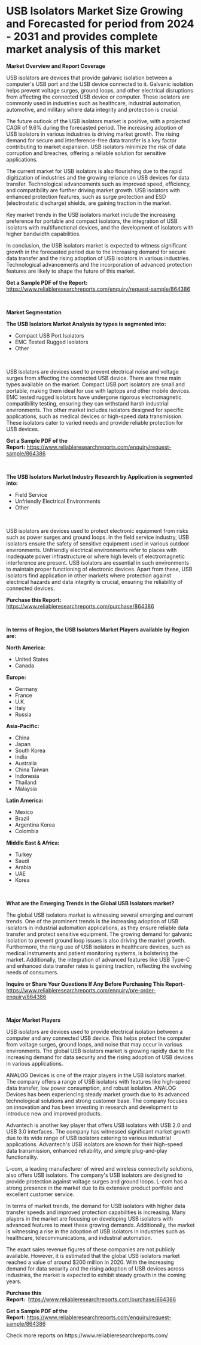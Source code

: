 <p><h1>USB Isolators Market Size Growing and Forecasted for period from 2024 - 2031 and provides complete market analysis of this market</h1></p><p><strong>Market Overview and Report Coverage</strong></p>
<p><p>USB isolators are devices that provide galvanic isolation between a computer's USB port and the USB device connected to it. Galvanic isolation helps prevent voltage surges, ground loops, and other electrical disruptions from affecting the connected USB device or computer. These isolators are commonly used in industries such as healthcare, industrial automation, automotive, and military where data integrity and protection is crucial.</p><p>The future outlook of the USB isolators market is positive, with a projected CAGR of 9.6% during the forecasted period. The increasing adoption of USB isolators in various industries is driving market growth. The rising demand for secure and interference-free data transfer is a key factor contributing to market expansion. USB isolators minimize the risk of data corruption and breaches, offering a reliable solution for sensitive applications.</p><p>The current market for USB isolators is also flourishing due to the rapid digitization of industries and the growing reliance on USB devices for data transfer. Technological advancements such as improved speed, efficiency, and compatibility are further driving market growth. USB isolators with enhanced protection features, such as surge protection and ESD (electrostatic discharge) shields, are gaining traction in the market.</p><p>Key market trends in the USB isolators market include the increasing preference for portable and compact isolators, the integration of USB isolators with multifunctional devices, and the development of isolators with higher bandwidth capabilities.</p><p>In conclusion, the USB isolators market is expected to witness significant growth in the forecasted period due to the increasing demand for secure data transfer and the rising adoption of USB isolators in various industries. Technological advancements and the incorporation of advanced protection features are likely to shape the future of this market.</p></p>
<p><strong>Get a Sample PDF of the Report:</strong> <a href="https://www.reliableresearchreports.com/enquiry/request-sample/864386">https://www.reliableresearchreports.com/enquiry/request-sample/864386</a></p>
<p>&nbsp;</p>
<p><strong>Market Segmentation</strong></p>
<p><strong>The USB Isolators Market Analysis by types is segmented into:</strong></p>
<p><ul><li>Compact USB Port Isolators</li><li>EMC Tested Rugged Isolators</li><li>Other</li></ul></p>
<p>&nbsp;</p>
<p><p>USB isolators are devices used to prevent electrical noise and voltage surges from affecting the connected USB device. There are three main types available on the market. Compact USB port isolators are small and portable, making them ideal for use with laptops and other mobile devices. EMC tested rugged isolators have undergone rigorous electromagnetic compatibility testing, ensuring they can withstand harsh industrial environments. The other market includes isolators designed for specific applications, such as medical devices or high-speed data transmission. These isolators cater to varied needs and provide reliable protection for USB devices.</p></p>
<p><strong>Get a Sample PDF of the Report:</strong>&nbsp;<a href="https://www.reliableresearchreports.com/enquiry/request-sample/864386">https://www.reliableresearchreports.com/enquiry/request-sample/864386</a></p>
<p>&nbsp;</p>
<p><strong>The USB Isolators Market Industry Research by Application is segmented into:</strong></p>
<p><ul><li>Field Service</li><li>Unfriendly Electrical Environments</li><li>Other</li></ul></p>
<p>&nbsp;</p>
<p><p>USB isolators are devices used to protect electronic equipment from risks such as power surges and ground loops. In the field service industry, USB isolators ensure the safety of sensitive equipment used in various outdoor environments. Unfriendly electrical environments refer to places with inadequate power infrastructure or where high levels of electromagnetic interference are present. USB isolators are essential in such environments to maintain proper functioning of electronic devices. Apart from these, USB isolators find application in other markets where protection against electrical hazards and data integrity is crucial, ensuring the reliability of connected devices.</p></p>
<p><strong>Purchase this Report:</strong>&nbsp; <a href="https://www.reliableresearchreports.com/purchase/864386">https://www.reliableresearchreports.com/purchase/864386</a></p>
<p>&nbsp;</p>
<p><strong>In terms of Region, the USB Isolators Market Players available by Region are:</strong></p>
<p>
    <p> <strong> North America: </strong>
        <ul>
            <li>United States</li>
            <li>Canada</li>
        </ul>
        </p> 
    <p> <strong> Europe: </strong>
        <ul>
            <li>Germany</li>
            <li>France</li>
            <li>U.K.</li>
            <li>Italy</li>
            <li>Russia</li>
        </ul>
        </p> 
    <p> <strong> Asia-Pacific: </strong>
        <ul>
            <li>China</li>
            <li>Japan</li>
            <li>South Korea</li>
            <li>India</li>
            <li>Australia</li>
            <li>China Taiwan</li>
            <li>Indonesia</li>
            <li>Thailand</li>
            <li>Malaysia</li>
        </ul>
        </p> 
    <p> <strong> Latin America: </strong>
        <ul>
            <li>Mexico</li>
            <li>Brazil</li>
            <li>Argentina Korea</li>
            <li>Colombia</li>
        </ul>
        </p> 
    <p> <strong> Middle East & Africa: </strong>
        <ul>
            <li>Turkey</li>
            <li>Saudi</li>
            <li>Arabia</li>
            <li>UAE</li>
            <li>Korea</li>
        </ul>
    </p>
    </p>
<p>&nbsp;</p>
<p><strong>What are the Emerging Trends in the Global USB Isolators market?</strong></p>
<p><p>The global USB isolators market is witnessing several emerging and current trends. One of the prominent trends is the increasing adoption of USB isolators in industrial automation applications, as they ensure reliable data transfer and protect sensitive equipment. The growing demand for galvanic isolation to prevent ground loop issues is also driving the market growth. Furthermore, the rising use of USB isolators in healthcare devices, such as medical instruments and patient monitoring systems, is bolstering the market. Additionally, the integration of advanced features like USB Type-C and enhanced data transfer rates is gaining traction, reflecting the evolving needs of consumers.</p></p>
<p><strong>Inquire or Share Your Questions If Any Before Purchasing This Report</strong>- <a href="https://www.reliableresearchreports.com/enquiry/pre-order-enquiry/864386">https://www.reliableresearchreports.com/enquiry/pre-order-enquiry/864386</a></p>
<p>&nbsp;</p>
<p><strong>Major Market Players</strong></p>
<p><p>USB isolators are devices used to provide electrical isolation between a computer and any connected USB device. This helps protect the computer from voltage surges, ground loops, and noise that may occur in various environments. The global USB isolators market is growing rapidly due to the increasing demand for data security and the rising adoption of USB devices in various applications.</p><p>ANALOG Devices is one of the major players in the USB isolators market. The company offers a range of USB isolators with features like high-speed data transfer, low power consumption, and robust isolation. ANALOG Devices has been experiencing steady market growth due to its advanced technological solutions and strong customer base. The company focuses on innovation and has been investing in research and development to introduce new and improved products.</p><p>Advantech is another key player that offers USB isolators with USB 2.0 and USB 3.0 interfaces. The company has witnessed significant market growth due to its wide range of USB isolators catering to various industrial applications. Advantech's USB isolators are known for their high-speed data transmission, enhanced reliability, and simple plug-and-play functionality.</p><p>L-com, a leading manufacturer of wired and wireless connectivity solutions, also offers USB isolators. The company's USB isolators are designed to provide protection against voltage surges and ground loops. L-com has a strong presence in the market due to its extensive product portfolio and excellent customer service.</p><p>In terms of market trends, the demand for USB isolators with higher data transfer speeds and improved protection capabilities is increasing. Many players in the market are focusing on developing USB isolators with advanced features to meet these growing demands. Additionally, the market is witnessing a rise in the adoption of USB isolators in industries such as healthcare, telecommunications, and industrial automation.</p><p>The exact sales revenue figures of these companies are not publicly available. However, it is estimated that the global USB isolators market reached a value of around $200 million in 2020. With the increasing demand for data security and the rising adoption of USB devices across industries, the market is expected to exhibit steady growth in the coming years.</p></p>
<p><strong>Purchase this Report:</strong>&nbsp;&nbsp;<a href="https://www.reliableresearchreports.com/purchase/864386">https://www.reliableresearchreports.com/purchase/864386</a></p>
<p></p>
<p><strong>Get a Sample PDF of the Report:</strong>&nbsp;<a href="https://www.reliableresearchreports.com/enquiry/request-sample/864386">https://www.reliableresearchreports.com/enquiry/request-sample/864386</a></p>
<p>Check more reports on https://www.reliableresearchreports.com/</p>